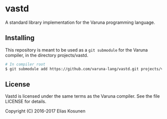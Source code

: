 # vastd

A standard library implementation for the Varuna programming language.

## Installing

This repository is meant to be used as a `git submodule` for the Varuna compiler,
in the directory projects/vastd.

```sh
# In compiler root
$ git submodule add https://github.com/varuna-lang/vastd.git projects/vastd
```

## License

Vastd is licensed under the same terms as the Varuna compiler. See the file LICENSE for details.

Copyright (C) 2016-2017 Elias Kosunen
